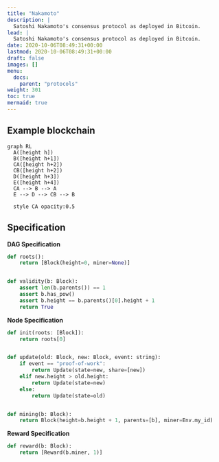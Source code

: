 ```yaml
---
title: "Nakamoto"
description: |
  Satoshi Nakamoto's consensus protocol as deployed in Bitcoin.
lead: |
  Satoshi Nakamoto's consensus protocol as deployed in Bitcoin.
date: 2020-10-06T08:49:31+00:00
lastmod: 2020-10-06T08:49:31+00:00
draft: false
images: []
menu:
  docs:
    parent: "protocols"
weight: 301
toc: true
mermaid: true
---
```


<!--

Intro/background/literature.

-->

## Example blockchain

```mermaid
graph RL
  A([height h])
  B([height h+1])
  CA([height h+2])
  CB([height h+2])
  D([height h+3])
  E([height h+4])
  CA --> B --> A
  E --> D --> CB --> B

  style CA opacity:0.5
```

## Specification

__DAG Specification__

```python
def roots():
    return [Block(height=0, miner=None)]


def validity(b: Block):
    assert len(b.parents()) == 1
    assert b.has_pow()
    assert b.height == b.parents()[0].height + 1
    return True
```

__Node Specification__

```python
def init(roots: [Block]):
    return roots[0]


def update(old: Block, new: Block, event: string):
    if event == "proof-of-work":
        return Update(state=new, share=[new])
    elif new.height > old.height:
        return Update(state=new)
    else:
        return Update(state=old)


def mining(b: Block):
    return Block(height=b.height + 1, parents=[b], miner=Env.my_id)
```

__Reward Specification__

```python
def reward(b: Block):
    return [Reward(b.miner, 1)]
```

<!--

## Attacks

### Selfish Mining

Description.

### SSZ attack space

Description.

## CPR API

How to simulate, attack, learn.

-->
